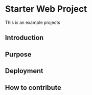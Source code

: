 # Starter Web Project

This is an example projects

## Introduction

## Purpose

## Deployment

## How to contribute